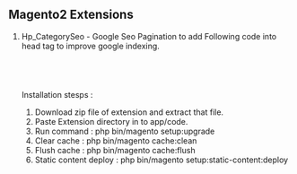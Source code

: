 Magento2 Extensions
-------------------- 

1. Hp_CategorySeo  - Google Seo Pagination to add Following code into head tag to improve google indexing.

    <code><link  rel="canonical" href="https://example.com/catagorty.html?p=2" />
    <link  rel="prev" href="https://example.com/catagorty.html?p=1" />
    <link  rel="next" href="https://example.com/catagorty?p=3" /></code>


    Installation stesps :

    1. Download zip file of extension and extract that file.
    2. Paste Extension directory in to app/code. 
    3. Run command :  php bin/magento setup:upgrade
    4. Clear cache :  php bin/magento cache:clean
    5. Flush cache :  php bin/magento cache:flush
    6. Static content deploy : php  bin/magento setup:static-content:deploy


